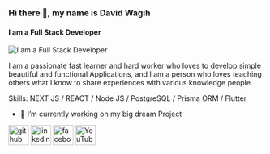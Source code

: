 ### Hi there 👋, my name is David Wagih
#### I am a Full Stack Developer
![I am a Full Stack Developer](https://drive.google.com/file/d/1crNZuIb1b292WYounEijNkXsj2WbKH01/view?usp=sharing)

I am a passionate fast learner and hard worker who loves to develop simple beautiful and functional Applications, 
and I am a person who loves teaching others what I know to share experiences with various knowledge people.

Skills: NEXT JS / REACT / Node JS / PostgreSQL / Prisma ORM / Flutter

- 🔭 I’m currently working on my big dream Project 


[<img src='https://cdn.jsdelivr.net/npm/simple-icons@3.0.1/icons/github.svg' alt='github' height='40'>](https://github.com/david-wagih)  [<img src='https://cdn.jsdelivr.net/npm/simple-icons@3.0.1/icons/linkedin.svg' alt='linkedin' height='40'>](https://www.linkedin.com/in/david-wagih/)  [<img src='https://cdn.jsdelivr.net/npm/simple-icons@3.0.1/icons/facebook.svg' alt='facebook' height='40'>](https://www.facebook.com/david.wagieh)  [<img src='https://cdn.jsdelivr.net/npm/simple-icons@3.0.1/icons/youtube.svg' alt='YouTube' height='40'>](https://www.youtube.com/channel/https://www.youtube.com/channel/UCLTw5XOa8pWTHvUATRGCpTw)  

